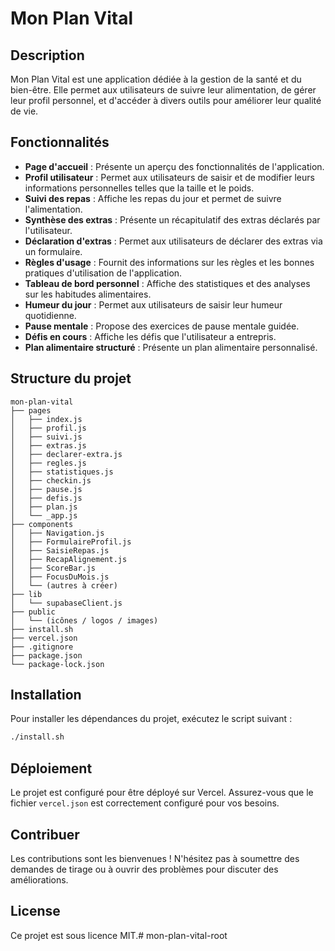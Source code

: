 # Mon Plan Vital

## Description
Mon Plan Vital est une application dédiée à la gestion de la santé et du bien-être. Elle permet aux utilisateurs de suivre leur alimentation, de gérer leur profil personnel, et d'accéder à divers outils pour améliorer leur qualité de vie.

## Fonctionnalités
- **Page d'accueil** : Présente un aperçu des fonctionnalités de l'application.
- **Profil utilisateur** : Permet aux utilisateurs de saisir et de modifier leurs informations personnelles telles que la taille et le poids.
- **Suivi des repas** : Affiche les repas du jour et permet de suivre l'alimentation.
- **Synthèse des extras** : Présente un récapitulatif des extras déclarés par l'utilisateur.
- **Déclaration d'extras** : Permet aux utilisateurs de déclarer des extras via un formulaire.
- **Règles d'usage** : Fournit des informations sur les règles et les bonnes pratiques d'utilisation de l'application.
- **Tableau de bord personnel** : Affiche des statistiques et des analyses sur les habitudes alimentaires.
- **Humeur du jour** : Permet aux utilisateurs de saisir leur humeur quotidienne.
- **Pause mentale** : Propose des exercices de pause mentale guidée.
- **Défis en cours** : Affiche les défis que l'utilisateur a entrepris.
- **Plan alimentaire structuré** : Présente un plan alimentaire personnalisé.

## Structure du projet
```
mon-plan-vital
├── pages
│   ├── index.js
│   ├── profil.js
│   ├── suivi.js
│   ├── extras.js
│   ├── declarer-extra.js
│   ├── regles.js
│   ├── statistiques.js
│   ├── checkin.js
│   ├── pause.js
│   ├── defis.js
│   ├── plan.js
│   └── _app.js
├── components
│   ├── Navigation.js
│   ├── FormulaireProfil.js
│   ├── SaisieRepas.js
│   ├── RecapAlignement.js
│   ├── ScoreBar.js
│   ├── FocusDuMois.js
│   └── (autres à créer)
├── lib
│   └── supabaseClient.js
├── public
│   └── (icônes / logos / images)
├── install.sh
├── vercel.json
├── .gitignore
├── package.json
└── package-lock.json
```

## Installation
Pour installer les dépendances du projet, exécutez le script suivant :

```bash
./install.sh
```

## Déploiement
Le projet est configuré pour être déployé sur Vercel. Assurez-vous que le fichier `vercel.json` est correctement configuré pour vos besoins.

## Contribuer
Les contributions sont les bienvenues ! N'hésitez pas à soumettre des demandes de tirage ou à ouvrir des problèmes pour discuter des améliorations.

## License
Ce projet est sous licence MIT.# mon-plan-vital-root
